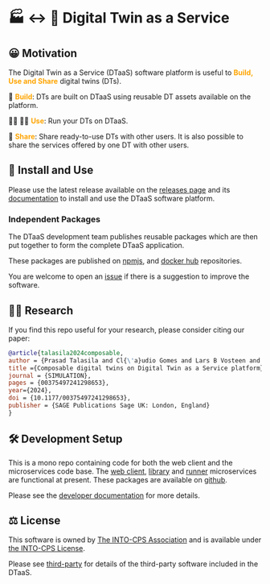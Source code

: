 # :factory: :left_right_arrow: :busts_in_silhouette: Digital Twin as a Service

## :grinning: Motivation

The Digital Twin as a Service (DTaaS) software platform is useful
to <font color="orange"> **Build, Use and Share** </font> digital twins (DTs).

:mechanical_arm: <font color="orange">**Build**</font>: DTs are built on DTaaS using
reusable DT assets available on the platform.

:office_worker: :factory_worker: <font color="orange">**Use**</font>: Run your
DTs on DTaaS.

:handshake: <font color="orange">**Share**</font>: Share ready-to-use DTs
with other users. It is also possible to share the services
offered by one DT with other users.

## :rocket: Install and Use

Please use the latest release available on
the [releases page](https://github.com/INTO-CPS-Association/DTaaS/releases)
and its [documentation](https://into-cps-association.github.io/DTaaS/)
to install and use the DTaaS software platform.

### Independent Packages

The DTaaS development team publishes reusable packages which are then
put together to form the complete DTaaS application.

These packages are published on
[npmjs](https://www.npmjs.com/org/into-cps-association), and
[docker hub](https://hub.docker.com/u/intocps) repositories.

You are welcome to open an [issue](https://github.com/INTO-CPS-Association/DTaaS/issues/new/choose)
if there is a suggestion to improve the software.

## :scientist: Research

If you find this repo useful for your research, please consider citing our paper:

```bibtex
@article{talasila2024composable,
author = {Prasad Talasila and Cl{\'a}udio Gomes and Lars B Vosteen and Hannes Iven and Martin Leucker and Santiago Gil and Peter H Mikkelsen and Eduard Kamburjan and Peter G Larsen},
title ={Composable digital twins on Digital Twin as a Service platform},
journal = {SIMULATION},
pages = {00375497241298653},
year={2024},
doi = {10.1177/00375497241298653},
publisher = {SAGE Publications Sage UK: London, England}
}
```

## :hammer_and_wrench: Development Setup

This is a mono repo containing code for
both the web client and the microservices code base.
The [web client](client),
[library](servers/lib) and
[runner](servers/execution/runner)
microservices are functional at present.
These packages are available on
[github](https://github.com/orgs/INTO-CPS-Association/packages?repo_name=DTaaS).

Please see the
[developer documentation](https://into-cps-association.github.io/DTaaS/development/developer/index.html)
for more details.

## :balance_scale: License

This software is owned by
[The INTO-CPS Association](https://into-cps.org/)
and is available under [the INTO-CPS License](./LICENSE.md).

Please see [third-party](docs/third-party.md) for details of
the third-party software included in the DTaaS.
